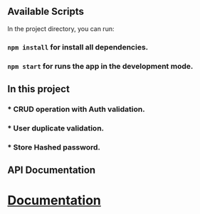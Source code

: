 ## Available Scripts

In the project directory, you can run:

### `npm install` for install all dependencies.

### `npm start` for runs the app in the development mode.

## In this project

### \* CRUD operation with Auth validation.

### \* User duplicate validation.

### \* Store Hashed password.

## API Documentation

# [Documentation](https://documenter.getpostman.com/view/21021671/2s7YYscj3e?fbclid=IwAR3ABPuIp4MTLYqUBNSwHse9aR6Re2TAeD_tVRnva1XkR5Bzn4XRwP9Paq8)
